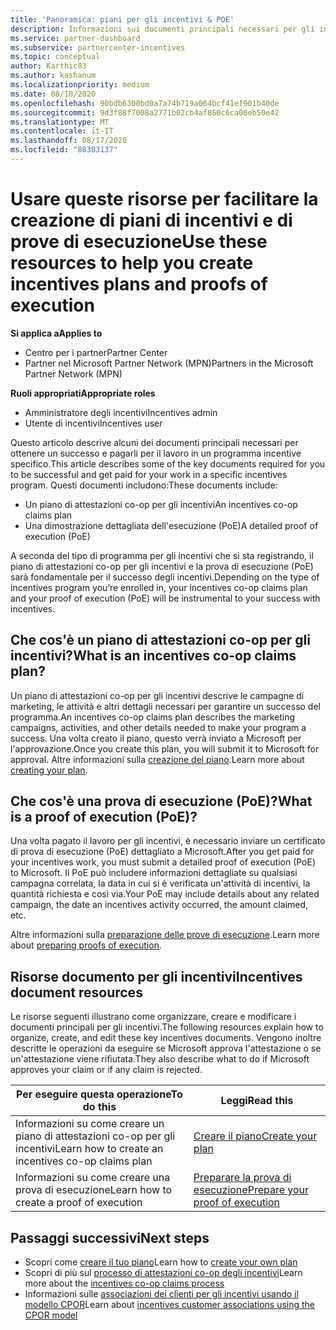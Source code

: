 ```yaml
---
title: 'Panoramica: piani per gli incentivi & POE'
description: Informazioni sui documenti principali necessari per gli incentivi, tra cui un piano di attestazioni co-op per gli incentivi e una prova di esecuzione (PoE) dettagliata.
ms.service: partner-dashboard
ms.subservice: partnercenter-incentives
ms.topic: conceptual
author: Karthic83
ms.author: kashanum
ms.localizationpriority: medium
ms.date: 08/10/2020
ms.openlocfilehash: 90bdb6300bd0a7a74b719a064bcf41ef901b40de
ms.sourcegitcommit: 9d3f88f7008a2771b02cb4af860c6ca00eb50e42
ms.translationtype: MT
ms.contentlocale: it-IT
ms.lasthandoff: 08/17/2020
ms.locfileid: "88303137"
---
```

# <a name="use-these-resources-to-help-you-create-incentives-plans-and-proofs-of-execution"></a><span data-ttu-id="56396-103">Usare queste risorse per facilitare la creazione di piani di incentivi e di prove di esecuzione</span><span class="sxs-lookup"><span data-stu-id="56396-103">Use these resources to help you create incentives plans and proofs of execution</span></span>

<span data-ttu-id="56396-104">**Si applica a**</span><span class="sxs-lookup"><span data-stu-id="56396-104">**Applies to**</span></span>

- <span data-ttu-id="56396-105">Centro per i partner</span><span class="sxs-lookup"><span data-stu-id="56396-105">Partner Center</span></span>
- <span data-ttu-id="56396-106">Partner nel Microsoft Partner Network (MPN)</span><span class="sxs-lookup"><span data-stu-id="56396-106">Partners in the Microsoft Partner Network (MPN)</span></span>

<span data-ttu-id="56396-107">**Ruoli appropriati**</span><span class="sxs-lookup"><span data-stu-id="56396-107">**Appropriate roles**</span></span>

- <span data-ttu-id="56396-108">Amministratore degli incentivi</span><span class="sxs-lookup"><span data-stu-id="56396-108">Incentives admin</span></span>
- <span data-ttu-id="56396-109">Utente di incentivi</span><span class="sxs-lookup"><span data-stu-id="56396-109">Incentives user</span></span>

<span data-ttu-id="56396-110">Questo articolo descrive alcuni dei documenti principali necessari per ottenere un successo e pagarli per il lavoro in un programma incentive specifico.</span><span class="sxs-lookup"><span data-stu-id="56396-110">This article describes some of the key documents required for you to be successful and get paid for your work in a specific incentives program.</span></span> <span data-ttu-id="56396-111">Questi documenti includono:</span><span class="sxs-lookup"><span data-stu-id="56396-111">These documents include:</span></span>

- <span data-ttu-id="56396-112">Un piano di attestazioni co-op per gli incentivi</span><span class="sxs-lookup"><span data-stu-id="56396-112">An incentives co-op claims plan</span></span>
- <span data-ttu-id="56396-113">Una dimostrazione dettagliata dell'esecuzione (PoE)</span><span class="sxs-lookup"><span data-stu-id="56396-113">A detailed proof of execution (PoE)</span></span>

<span data-ttu-id="56396-114">A seconda del tipo di programma per gli incentivi che si sta registrando, il piano di attestazioni co-op per gli incentivi e la prova di esecuzione (PoE) sarà fondamentale per il successo degli incentivi.</span><span class="sxs-lookup"><span data-stu-id="56396-114">Depending on the type of incentives program you’re enrolled in, your incentives co-op claims plan and your proof of execution (PoE) will be instrumental to your success with incentives.</span></span>

## <a name="what-is-an-incentives-co-op-claims-plan"></a><span data-ttu-id="56396-115">Che cos'è un piano di attestazioni co-op per gli incentivi?</span><span class="sxs-lookup"><span data-stu-id="56396-115">What is an incentives co-op claims plan?</span></span>

<span data-ttu-id="56396-116">Un piano di attestazioni co-op per gli incentivi descrive le campagne di marketing, le attività e altri dettagli necessari per garantire un successo del programma.</span><span class="sxs-lookup"><span data-stu-id="56396-116">An incentives co-op claims plan describes the marketing campaigns, activities, and other details needed to make your program a success.</span></span> <span data-ttu-id="56396-117">Una volta creato il piano, questo verrà inviato a Microsoft per l'approvazione.</span><span class="sxs-lookup"><span data-stu-id="56396-117">Once you create this plan, you will submit it to Microsoft for approval.</span></span> <span data-ttu-id="56396-118">Altre informazioni sulla [creazione del piano](incentives-create-your-plan.md).</span><span class="sxs-lookup"><span data-stu-id="56396-118">Learn more about [creating your plan](incentives-create-your-plan.md).</span></span>

## <a name="what-is-a-proof-of-execution-poe"></a><span data-ttu-id="56396-119">Che cos'è una prova di esecuzione (PoE)?</span><span class="sxs-lookup"><span data-stu-id="56396-119">What is a proof of execution (PoE)?</span></span>

<span data-ttu-id="56396-120">Una volta pagato il lavoro per gli incentivi, è necessario inviare un certificato di prova di esecuzione (PoE) dettagliato a Microsoft.</span><span class="sxs-lookup"><span data-stu-id="56396-120">After you get paid for your incentives work, you must submit a detailed proof of execution (PoE) to Microsoft.</span></span> <span data-ttu-id="56396-121">Il PoE può includere informazioni dettagliate su qualsiasi campagna correlata, la data in cui si è verificata un'attività di incentivi, la quantità richiesta e così via.</span><span class="sxs-lookup"><span data-stu-id="56396-121">Your PoE may include details about any related campaign, the date an incentives activity occurred, the amount claimed, etc.</span></span> 

<span data-ttu-id="56396-122">Altre informazioni sulla [preparazione delle prove di esecuzione](incentives-prepare-your-proof-of-execution.md).</span><span class="sxs-lookup"><span data-stu-id="56396-122">Learn more about [preparing proofs of execution](incentives-prepare-your-proof-of-execution.md).</span></span>

## <a name="incentives-document-resources"></a><span data-ttu-id="56396-123">Risorse documento per gli incentivi</span><span class="sxs-lookup"><span data-stu-id="56396-123">Incentives document resources</span></span>

<span data-ttu-id="56396-124">Le risorse seguenti illustrano come organizzare, creare e modificare i documenti principali per gli incentivi.</span><span class="sxs-lookup"><span data-stu-id="56396-124">The following resources explain how to organize, create, and edit these key incentives documents.</span></span> <span data-ttu-id="56396-125">Vengono inoltre descritte le operazioni da eseguire se Microsoft approva l'attestazione o se un'attestazione viene rifiutata.</span><span class="sxs-lookup"><span data-stu-id="56396-125">They also describe what to do if Microsoft approves your claim or if any claim is rejected.</span></span>

|  <span data-ttu-id="56396-126">**Per eseguire questa operazione**</span><span class="sxs-lookup"><span data-stu-id="56396-126">**To do this**</span></span>  |  <span data-ttu-id="56396-127">**Leggi**</span><span class="sxs-lookup"><span data-stu-id="56396-127">**Read this**</span></span>  |
|--------------|-----------|
| <span data-ttu-id="56396-128">Informazioni su come creare un piano di attestazioni co-op per gli incentivi</span><span class="sxs-lookup"><span data-stu-id="56396-128">Learn how to create an incentives co-op claims plan</span></span> | [<span data-ttu-id="56396-129">Creare il piano</span><span class="sxs-lookup"><span data-stu-id="56396-129">Create your plan</span></span>](incentives-create-your-plan.md)  |
<span data-ttu-id="56396-130">Informazioni su come creare una prova di esecuzione</span><span class="sxs-lookup"><span data-stu-id="56396-130">Learn how to create a proof of execution</span></span> | [<span data-ttu-id="56396-131">Preparare la prova di esecuzione</span><span class="sxs-lookup"><span data-stu-id="56396-131">Prepare your proof of execution</span></span>](incentives-prepare-your-proof-of-execution.md)  |

## <a name="next-steps"></a><span data-ttu-id="56396-132">Passaggi successivi</span><span class="sxs-lookup"><span data-stu-id="56396-132">Next steps</span></span>

- <span data-ttu-id="56396-133">Scopri come [creare il tuo piano](incentives-create-your-plan.md)</span><span class="sxs-lookup"><span data-stu-id="56396-133">Learn how to [create your own plan](incentives-create-your-plan.md)</span></span>
- <span data-ttu-id="56396-134">Scopri di più sul [processo di attestazioni co-op degli incentivi](claims-overview.md)</span><span class="sxs-lookup"><span data-stu-id="56396-134">Learn more about the [incentives co-op claims process](claims-overview.md)</span></span>
- <span data-ttu-id="56396-135">Informazioni sulle [associazioni dei clienti per gli incentivi usando il modello CPOR](submit-osa-claim.md)</span><span class="sxs-lookup"><span data-stu-id="56396-135">Learn about [incentives customer associations using the CPOR model](submit-osa-claim.md)</span></span>